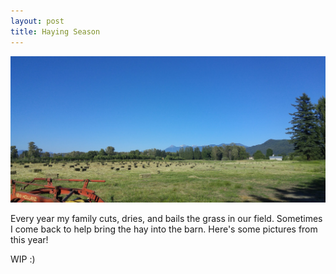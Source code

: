 ```yaml
---
layout: post
title: Haying Season
---
```


![Haying](/images/haying-2015.jpg)

Every year my family cuts, dries, and bails the grass in our field. Sometimes I come back to help bring the hay into the barn. Here's some pictures from this year!

<!--more-->

WIP :)
